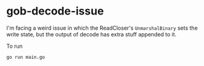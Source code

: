 # gob-decode-issue

I'm facing a weird issue in which the ReadCloser's `UnmarshalBinary` sets the write state, but the output of decode has extra stuff appended to it. 


To run

```
go run main.go
```